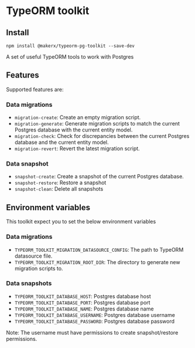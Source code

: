 # TypeORM toolkit

## Install
```
npm install @makerx/typeorm-pg-toolkit --save-dev
```
A set of useful TypeORM tools to work with Postgres

## Features
Supported features are:

### Data migrations
- `migration-create`: Create an empty migration script.
- `migration-generate`: Generate migration scripts to match the current Postgres database with the current entity model.
- `migration-check`: Check for discrepancies between the current Postgres database and the current entity model.
- `migration-revert`: Revert the latest migration script.

### Data snapshot
- `snapshot-create`: Create a snapshot of the current Postgres database.
- `snapshot-restore`: Restore a snapshot
- `snapshot-clean`: Delete all snapshots

## Environment variables
This toolkit expect you to set the below environment variables

### Data migrations
- `TYPEORM_TOOLKIT_MIGRATION_DATASOURCE_CONFIG`: The path to TypeORM datasource file.
- `TYPEORM_TOOLKIT_MIGRATION_ROOT_DIR`: The directory to generate new migration scripts to.

### Data snapshots
- `TYPEORM_TOOLKIT_DATABASE_HOST`: Postgres database host
- `TYPEORM_TOOLKIT_DATABASE_PORT`: Postgres database port
- `TYPEORM_TOOLKIT_DATABASE_NAME`: Postgres database name
- `TYPEORM_TOOLKIT_DATABASE_USERNAME`: Postgres database username
- `TYPEORM_TOOLKIT_DATABASE_PASSWORD`: Postgres database password

Note: The username must have permissions to create snapshot/restore permissions.

